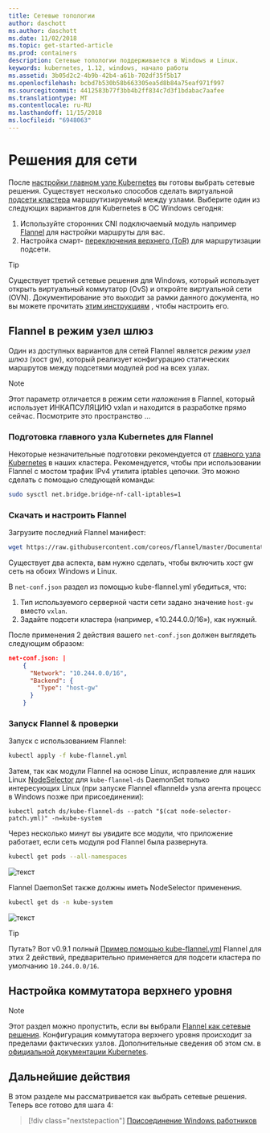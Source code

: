 ```yaml
---
title: Сетевые топологии
author: daschott
ms.author: daschott
ms.date: 11/02/2018
ms.topic: get-started-article
ms.prod: containers
description: Сетевые топологии поддерживается в Windows и Linux.
keywords: kubernetes, 1.12, windows, начало работы
ms.assetid: 3b05d2c2-4b9b-42b4-a61b-702df35f5b17
ms.openlocfilehash: bcbd7b530b58b663305ea5d8b84a75eaf971f997
ms.sourcegitcommit: 4412583b77f3bb4b2ff834c7d3f1bdabac7aafee
ms.translationtype: MT
ms.contentlocale: ru-RU
ms.lasthandoff: 11/15/2018
ms.locfileid: "6948063"
---
```

# <a name="network-solutions"></a>Решения для сети #

После [настройки главном узле Kubernetes](./creating-a-linux-master.md) вы готовы выбрать сетевые решения. Существует несколько способов сделать виртуальной [подсети кластера](./getting-started-kubernetes-windows.md#cluster-subnet-def) маршрутизируемый между узлами. Выберите один из следующих вариантов для Kubernetes в ОС Windows сегодня:

1. Используйте сторонних CNI подключаемый модуль например [Flannel](network-topologies.md#flannel-in-host-gateway-mode) для настройки маршруты для вас.
1. Настройка смарт- [переключения верхнего (ToR)](network-topologies.md#configuring-a-tor-switch) для маршрутизации подсети.

> [!tip]  
> Существует третий сетевые решения для Windows, который использует открыть виртуальный коммутатор (OvS) и откройте виртуальной сети (OVN). Документирование это выходит за рамки данного документа, но вы можете прочитать [этим инструкциям](https://kubernetes.io/docs/getting-started-guides/windows/#for-3-open-vswitch-ovs-open-virtual-network-ovn-with-overlay) , чтобы настроить его.

## <a name="flannel-in-host-gateway-mode"></a>Flannel в режим узел шлюз

Один из доступных вариантов для сетей Flannel является *режим узел шлюз* (хост gw), который реализует конфигурацию статических маршрутов между подсетями модулей pod на всех узлах.
> [!NOTE]  
> Этот параметр отличается в режим сети *наложения* в Flannel, который использует ИНКАПСУЛЯЦИЮ vxlan и находится в разработке прямо сейчас. Посмотрите это пространство …

### <a name="prepare-kubernetes-master-for-flannel"></a>Подготовка главного узла Kubernetes для Flannel

Некоторые незначительные подготовки рекомендуется от [главного узла Kubernetes](./creating-a-linux-master.md) в наших кластера. Рекомендуется, чтобы при использовании Flannel с мостом трафик IPv4 утилита iptables цепочки. Это можно сделать с помощью следующей команды:

```bash
sudo sysctl net.bridge.bridge-nf-call-iptables=1
```

###  <a name="download--configure-flannel"></a>Скачать и настроить Flannel ###
Загрузите последний Flannel манифест:

```bash
wget https://raw.githubusercontent.com/coreos/flannel/master/Documentation/kube-flannel.yml
```

Существует два аспекта, вам нужно сделать, чтобы включить хост gw сеть на обоих Windows и Linux.

В `net-conf.json` раздел из помощью kube-flannel.yml убедиться, что:
1. Тип используемого серверной части сети задано значение `host-gw` вместо `vxlan`.
2. Задайте подсети кластера (например, «10.244.0.0/16»), как нужный.

После применения 2 действия вашего `net-conf.json` должен выглядеть следующим образом:
```json
net-conf.json: |
    {
      "Network": "10.244.0.0/16",
      "Backend": {
        "Type": "host-gw"
      }
    }
```

### <a name="launch-flannel--validate"></a>Запуск Flannel & проверки ###
Запуск с использованием Flannel:

```bash
kubectl apply -f kube-flannel.yml
```

Затем, так как модули Flannel на основе Linux, исправление для наших Linux [NodeSelector](https://github.com/Microsoft/SDN/tree/master/Kubernetes/flannel/l2bridge/manifests/node-selector-patch.yml) для `kube-flannel-ds` DaemonSet только интересующих Linux (при запуске Flannel «flanneld» узла агента процесс в Windows позже при присоединении):

```
kubectl patch ds/kube-flannel-ds --patch "$(cat node-selector-patch.yml)" -n=kube-system
```

Через несколько минут вы увидите все модули, что приложение работает, если сеть модуля pod Flannel была развернута.

```bash
kubectl get pods --all-namespaces
```

![текст](media/kube-master.png)

Flannel DaemonSet также должны иметь NodeSelector применения.

```bash
kubectl get ds -n kube-system
```

![текст](media/kube-daemonset.png)
> [!tip]  
> Путать? Вот v0.9.1 полный [Пример помощью kube-flannel.yml](https://github.com/Microsoft/SDN/blob/master/Kubernetes/flannel/l2bridge/manifests/kube-flannel-example.yml) Flannel для этих 2 действий, предварительно применяется для подсети кластера по умолчанию `10.244.0.0/16`.

## <a name="configuring-a-tor-switch"></a>Настройка коммутатора верхнего уровня ##
> [!NOTE]
> Этот раздел можно пропустить, если вы выбрали [Flannel как сетевые решения](#flannel-in-host-gateway-mode).
Конфигурация коммутатора верхнего уровня происходит за пределами фактических узлов. Дополнительные сведения об этом см. в [официальной документации Kubernetes](https://kubernetes.io/docs/getting-started-guides/windows/#upstream-l3-routing-topology).


## <a name="next-steps"></a>Дальнейшие действия ## 
В этом разделе мы рассматривается как выбрать сетевые решения. Теперь все готово для шага 4:

> [!div class="nextstepaction"]
> [Присоединение Windows работников](./joining-windows-workers.md)